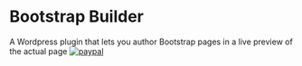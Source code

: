 # Bootstrap Builder
A Wordpress plugin that lets you author Bootstrap pages in a live preview of the actual page
[![paypal](https://www.paypalobjects.com/en_US/i/btn/btn_donate_SM.gif)](https://www.paypal.com/cgi-bin/webscr?cmd=_s-xclick&hosted_button_id=2QCF74WFXGWQS)
